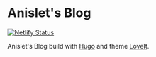 # Anislet's Blog

[![Netlify Status](https://api.netlify.com/api/v1/badges/9e886f67-1666-4d27-aa84-2ce3cea8f314/deploy-status)](https://app.netlify.com/sites/modest-booth-8423bc/deploys)

Anislet's Blog build with [Hugo](https://gohugo.io/) and theme [LoveIt](https://hugoloveit.com/).